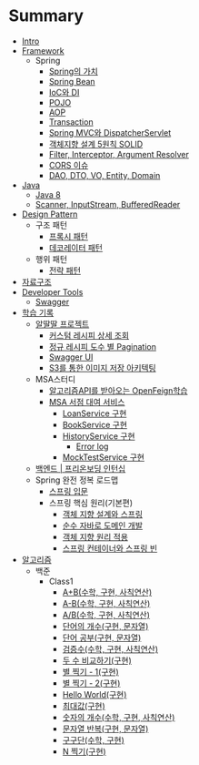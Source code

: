 # Summary

- [Intro](README.md)
- [Framework](framework/README.md)
  - Spring
    - [Spring의 가치](framework/spring-가치.md)
    - [Spring Bean](framework/spring_bean.md)
    - [IoC와 DI](framework/ioc-di.md)
    - [POJO](framework/pojo.md)
    - [AOP](framework/aop.md)
    - [Transaction](framework/transaction.md)
    - [Spring MVC와 DispatcherServlet](framework/spring_mvc.md)
    - [객체지향 설계 5원칙 SOLID](framework/solid.md)
    - [Filter, Interceptor, Argument Resolver](framework/filter_interceptor.md)
    - [CORS 이슈](framework/cors이슈.md)
    - [DAO, DTO, VO, Entity, Domain](framework/dao.md)
- [Java](Java/README.md)
  - [Java 8](Java/Java-8.md)
  - [Scanner, InputStream, BufferedReader](Java/Scanner_InputStream_BufferedReader.md)
- [Design Pattern](디자인패턴/README.md)
  - 구조 패턴
    - [프록시 패턴](디자인패턴/프록시패턴.md)
    - [데코레이터 패턴](디자인패턴/데코레이터패턴.md)
  - 행위 패턴
    - [전략 패턴](디자인패턴/전략패턴.md)
- [자료구조](자료구조/README.md)
- [Developer Tools](Developer_Tools/README.md)
  - [Swagger](Developer_Tools/swagger.md)
- [학습 기록](학습기록/README.md)
  - [알딸딸 프로젝트](학습기록/알딸딸/README.md)
    - [커스텀 레시피 상세 조회](학습기록/알딸딸/커스텀레시피.md)
    - [정규 레시피 도수 별 Pagination](학습기록/알딸딸/정규레시피.md)
    - [Swagger UI](학습기록/알딸딸/Swagger.md)
    - [S3를 통한 이미지 저장 아키텍팅](학습기록/알딸딸/S3.md)
  - MSA스터디
    - [알고리즘API를 받아오는 OpenFeign학습](학습기록/MSA스터디_1.md)
    - [MSA 서점 대여 서비스](학습기록/MSA서점_대여_서비스/README.md)
      - [LoanService 구현](학습기록/MSA서점_대여_서비스/loan_service.md)
      - [BookService 구현](학습기록/MSA서점_대여_서비스/book_service.md)
      - [HistoryService 구현](학습기록/MSA서점_대여_서비스/history_service/README.md)
        - [Error log](학습기록/MSA서점_대여_서비스/error_log.md)
      - [MockTestService 구현](학습기록/MSA서점_대여_서비스/mock_service.md)
  - [백엔드 | 프리온보딩 인턴십](학습기록/백엔드-프리온보딩/README.md)
  - Spring 완전 정복 로드맵
    - [스프링 입문](학습기록/스프링_입문.md)
    - 스프링 핵심 원리(기본편)
      - [객체 지향 설계와 스프링](학습기록/스프링.md)
      - [순수 자바로 도메인 개발](학습기록/순수자바.md)
      - [객체 지향 원리 적용](학습기록/객체지향원리적용.md)
      - [스프링 컨테이너와 스프링 빈](학습기록/스프링컨테이너와스프링빈.md)
- [알고리즘](알고리즘/README.md)
  - 백준
    - Class1
      - [A+B(수학, 구현, 사칙연산)](알고리즘/A+B.md)
      - [A-B(수학, 구현, 사칙연산)](알고리즘/A-B.md)
      - [A/B(수학, 구현, 사칙연산)](알고리즘/A나누기B.md)
      - [단어의 개수(구현, 문자열)](알고리즘/단어의개수.md)
      - [단어 공부(구현, 문자열)](알고리즘/단어공부.md)
      - [검증수(수학, 구현, 사칙연산)](알고리즘/검증수.md)
      - [두 수 비교하기(구현)](알고리즘/두수비교.md)
      - [별 찍기 - 1(구현)](알고리즘/별찍기-1.md)
      - [별 찍기 - 2(구현)](알고리즘/별찍기-2.md)
      - [Hello World(구현)](알고리즘/HelloWorld.md)
      - [최대값(구현)](알고리즘/최대값.md)
      - [숫자의 개수(수학, 구현, 사칙연산)](알고리즘/숫자의개수.md)
      - [문자열 반복(구현, 문자열)](알고리즘/문자열반복.md)
      - [구구단(수학, 구현)](알고리즘/구구단.md)
      - [N 찍기(구현)](알고리즘/N찍기.md)
